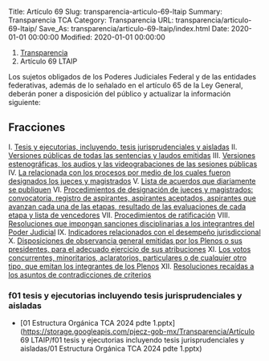 Title: Artículo 69
Slug: transparencia-articulo-69-ltaip
Summary: Transparencia TCA
Category: Transparencia
URL: transparencia/articulo-69-ltaip/
Save_As: transparencia/articulo-69-ltaip/index.html
Date: 2020-01-01 00:00:00
Modified: 2020-01-01 00:00:00


<nav aria-label="breadcrumb">
<ol class="breadcrumb">
<li class="breadcrumb-item"><a href="../">Transparencia</a></li>
<li class="breadcrumb-item active" aria-current="page">Artículo 69 LTAIP</li>
</ol>
</nav>



Los sujetos obligados de los Poderes Judiciales Federal y de las entidades federativas, además de lo señalado en el artículo 65 de la Ley General, deberán poner a disposición del público y actualizar la información siguiente:  


## Fracciones

I. [Tesis y ejecutorias, incluyendo, tesis jurisprudenciales y aisladas](f01-tesis-y-ejecutorias-incluyendo-tesis-jurisprudenciales-y-aisladas) 
II. [Versiones públicas de todas las sentencias y laudos emitidas](f02-versiones-públicas-de-todas-las-sentencias-y-laudos-emitidas) 
III. [Versiones estenográficas, los audios y las videograbaciones de las sesiones públicas](f03-versiones-estenográficas-los-audios-y-las-videograbaciones-de-las-sesiones-públicas)
IV. [La relacionada con los procesos por medio de los cuales fueron designados los jueces y magistrados](f04-la-relacionada-con-los-procesos-por-medio-de-los-cuales-fueron-designados-los-jueces-y-magistrados) 
V. [Lista de acuerdos que diariamente se publiquen](f05-lista-de-acuerdos-que-diariamente-se-publiquen) 
VI. [Procedimientos de designación de jueces y magistrados: convocatoria, registro de aspirantes, aspirantes aceptados, aspirantes que avanzan cada una de las etapas, resultado de las evaluaciones de cada etapa y lista de vencedores](f06-procedimientos-de-designación-de-jueces-y-magistrados-convocatoria-registro-de-aspirantes-aspirantes-aceptados-aspirantes-que-avanzan-cada-una-de-las-etapas-resultado-de-las-evaluaciones-de-cada-etapa-y-lista-de-vencedores) 
VII. [Procedimientos de ratificación](f07-procedimientos-de-ratifiación) 
VIII. [Resoluciones que impongan sanciones disciplinarias a los integrantres del Poder Judicial](f08-resoluciones-que-impongan-sanciones-disciplinarias-a-los-integrantes-del-poder-judicial) 
IX. [Indicadores relacionados con el desempeño jurisdiccional](f06-indicadores-relacionados-con-el-desempeño-jurisdiccional) 
X. [Disposiciones de observancia general emitidas por los Plenos o sus presidentes, para el adecuado ejercicio de sus atribuciones](f10-disposiciones-de-observancia-general-emitidas-por-los-plenos-o-sus-presidentes-para-el-adecuado-ejercicio-de-sus-atribuciones)
XI. [Los votos concurrentes, minoritarios, aclaratorios, particulares o de cualquier otro tipo, que emitan los integrantes de los Plenos](f11-los-votos-concurrentes-minoritarios-aclaratorios-particulares-o-de-cualquier-otro-tipo-que-emitan-los-integrantes-de-los-plenos)
XII. [Resoluciones recaídas a los asuntos de contradicciones de criterios](f12-resoluciones-recaídas-a-los-asuntos-de-contradicciones-de-criterios)




### f01 tesis y ejecutorias incluyendo tesis jurisprudenciales y aisladas

- [01 Estructura Orgánica TCA 2024 pdte 1.pptx](https://storage.googleapis.com/pjecz-gob-mx/Transparencia/Artículo 69 LTAIP/f01 tesis y ejecutorias incluyendo tesis jurisprudenciales y aisladas/01 Estructura Orgánica TCA 2024 pdte 1.pptx)
